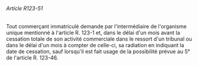 ###### Article R123-51

Tout commerçant immatriculé demande par l'intermédiaire de l'organisme unique mentionné à l'article R. 123-1 et, dans le délai d'un mois avant la cessation totale de son activité commerciale dans le ressort d'un tribunal ou dans le délai d'un mois à compter de celle-ci, sa radiation en indiquant la date de cessation, sauf lorsqu'il est fait usage de la possibilité prévue au 5° de l'article R. 123-46.

